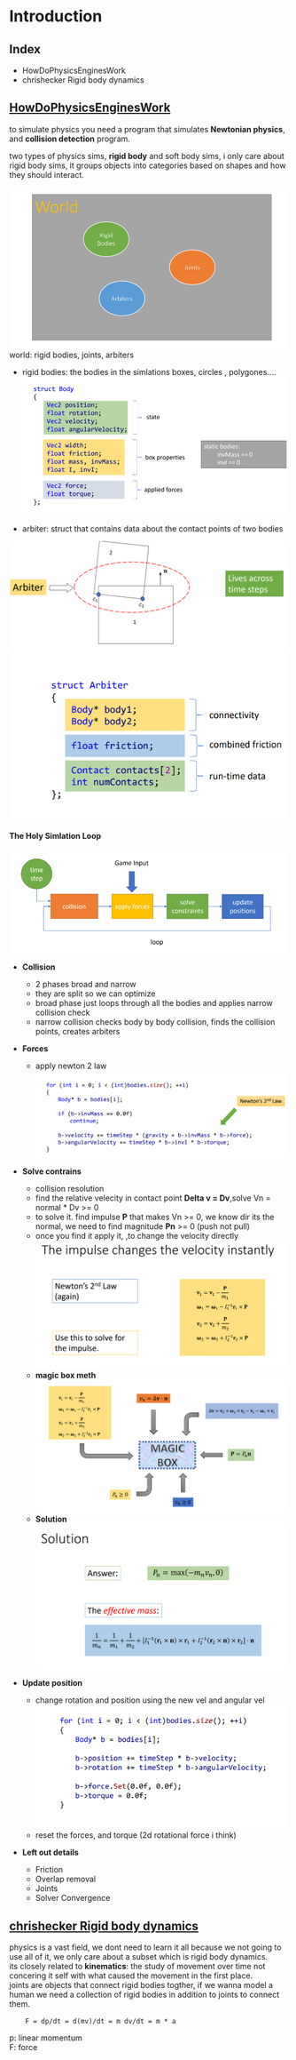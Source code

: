 # Introduction

## Index
- HowDoPhysicsEnginesWork
- chrishecker Rigid body dynamics    

[HowDoPhysicsEnginesWork](https://github.com/erincatto/box2d-lite/blob/master/docs/HowDoPhysicsEnginesWork.pdf)
---

to simulate physics you need a program that simulates **Newtonian physics**, and **collision detection** program.    

two types of physics sims, **rigid body** and soft body sims, i only care about rigid body sims, it groups objects into categories based on shapes and how they should interact.     

![world](../imgs/world.png)          
world: rigid bodies, joints, arbiters      

- rigid bodies: the bodies in the simlations boxes, circles , polygones....      
![body](../imgs/body.png)       
 
- arbiter: struct that contains data about the contact points of two bodies       
<center>
<span>
    <img src="../imgs/arbiter.png"/>
</span>
<span>
    <img src="../imgs/arbiter-struct.png"/>
</span>
</center>



#### The Holy Simlation Loop
![sim-loop](../imgs/sim-loop.png)       

- **Collision**
    - 2 phases broad and narrow
    - they are split so we can optimize
    - broad phase just loops through all the bodies and applies narrow collision check
    - narrow collision checks body by body collision, finds the collision points, creates arbiters

- **Forces**
    - apply newton 2 law       
    ![newton-2d-law](../imgs/newton-2d-law.png)      


- **Solve contrains**
    - collision resolution
    - find the relative velecity in contact point **Delta v = Dv**,solve Vn = normal * Dv >= 0
    - to solve it. find impulse **P** that makes Vn >= 0, we know dir its the normal, we need to find magnitude **Pn** >= 0 (push not pull)
    - once you find it apply it, ,to change the velocity directly     
    ![impuse-vel](../imgs/impuse-vel.png)      
    - **magic box meth**     
    ![magic-box-meth](../imgs/magic-box-meth.png)      
    - **Solution**      
    ![impuse-solution](../imgs/impuse-solution.png)      
    
- **Update position**       
    - change rotation and position using the new vel and angular vel      
    ![update-pos](../imgs/update-pos.png)        
    - reset the forces, and torque (2d rotational force i think)      

- **Left out details**
    - Friction
    - Overlap removal
    - Joints
    - Solver Convergence


[chrishecker Rigid body dynamics](https://www.chrishecker.com/Rigid_Body_Dynamics) 
---

physics is a vast field, we dont need to learn it all because we not going to use all of it, we only care about a subset which is rigid body dynamics.     
its closely related to **kinematics**:  the study of movement over time not concering it self with what caused the movement in the first place.    
joints are objects that connect rigid bodies togther, if we wanna model a human we need a collection of rigid bodies in addition to joints to connect them.    


```
    F = dp/dt = d(mv)/dt = m dv/dt = m * a
```
p: linear momentum    
F: force

